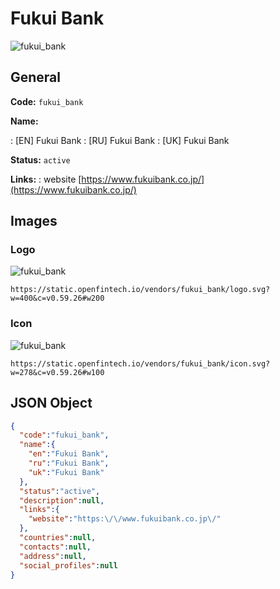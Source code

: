 
# Fukui Bank 
![fukui_bank](https://static.openfintech.io/vendors/fukui_bank/logo.svg?w=400&c=v0.59.26#w200)  

## General 
 
**Code:** `fukui_bank` 
 
**Name:** 
 
:	[EN] Fukui Bank 
:	[RU] Fukui Bank 
:	[UK] Fukui Bank 
 
**Status:** `active` 
 
**Links:** 
: website [https://www.fukuibank.co.jp/](https://www.fukuibank.co.jp/) 
 

## Images 

### Logo 
 
![fukui_bank](https://static.openfintech.io/vendors/fukui_bank/logo.svg?w=400&c=v0.59.26#w200)  

```
https://static.openfintech.io/vendors/fukui_bank/logo.svg?w=400&c=v0.59.26#w200
```  

### Icon 
 
![fukui_bank](https://static.openfintech.io/vendors/fukui_bank/icon.svg?w=278&c=v0.59.26#w100)  

```
https://static.openfintech.io/vendors/fukui_bank/icon.svg?w=278&c=v0.59.26#w100
```  

## JSON Object 

```json
{
  "code":"fukui_bank",
  "name":{
    "en":"Fukui Bank",
    "ru":"Fukui Bank",
    "uk":"Fukui Bank"
  },
  "status":"active",
  "description":null,
  "links":{
    "website":"https:\/\/www.fukuibank.co.jp\/"
  },
  "countries":null,
  "contacts":null,
  "address":null,
  "social_profiles":null
}
```  
